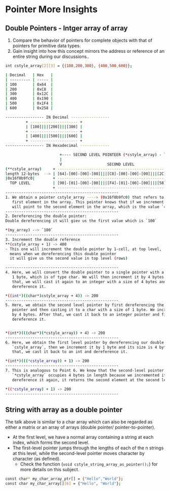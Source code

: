 # Pointer More Insights

## Double Pointers - Intger array of array

1. Compare the behavior of pointers for complete objects with that of pointers for
   primitive data types.
2. Gain insight into how this concept mirrors the address or
   reference of an entire string during our discussions..

```sh
int cstyle_array[2][3] = {{100,200,300}, {400,500,600}};

| Decimal   | Hex   |
| --------- | ----- |
| 100       | 0x64  |
| 200       | 0xC8  |
| 300       | 0x12C |
| 400       | 0x190 |
| 500       | 0x1F4 |
| 600       | 0x258 |

----------------- IN Decimal -----------------
         + --------------------- +
         | [100]|||[200]|||[300] |
         + --------------------- +
         | [400]|||[500]|||[600] |
         + --------------------- +
----------------- IN Hexadecimal -------------

                        +---- SECOND LEVEL POINTEER (*cstyle_array) - length 4-bytes
                        |
                        V                    SECOND LEVEL
(**cstyle_array)     + --------------------------------------------------------------- +
length 12-bytes  --> | [64]-[00]-[00]-[00]|||[C8]-[00]-[00]-[00]|||[2C]-[01]-[00]-[00] |
|0x16f0b9fc0|        + --------------------------------------------------------------- +
  TOP LEVEL          | [90]-[01]-[00]-[00]|||[F4]-[01]-[00]-[00]|||[58]-[02]-[00]-[00] |
                     + --------------------------------------------------------------- +
--------------------------------------------------
1. We obtain a pointer cstyle_array ----> (0x16f0b9fc0) that refers to the
   first element in the array. This pointer knows that if we increment it, it
   will point to the second element in the array, which is the value `400`.
--------------------------------------------------
2. Dereferencing the double pointer:
Double dereferencing it will giev us the first value which is `100`

*(my_array) --> `100`
--------------------------------------------------
3. Increment the double reference
**(cstyle_array + 1) -> 400
- This one will increment the double pointer by 1-cell, at top level,
  means when we dereferencing this double pointer
  it will give us the second value in top level (rows)

--------------------------------------------------
4. Here, we will convert the double pointer to a single pointer with a size of
   1 byte, which is of type char. We will then increment it by 4 bytes. After
   that, we will cast it again to an integer with a size of 4 bytes and
   dereference it.

*((int*)((char*)cstyle_array + 4)) -> 200
--------------------------------------------------
5. Here, we obtain the second level pointer by first dereferencing the double
   pointer and then casting it to a char with a size of 1 byte. We increment it
   by 4 bytes. After that, we cast it back to an integer pointer and finally
   dereference it.


*(int*)(((char*)(*cstyle_array)) + 4) -> 200
--------------------------------------------------
6. Here, we obtain the first level pointer by dereferencing our double pointer
   `cstyle_array`, then we increment it by 1 byte and its size is 4 bytes. After
   that, we cast it back to an int and dereference it.

*(int*)(((*cstyle_array)) + 1) -> 200
--------------------------------------------------
7. This is analogous to Point 6. We know that the second-level pointer
   `*cstyle_array` occupies 4 bytes in length because we incremented it. When we
   dereference it again, it returns the second element at the second level.

*((*cstyle_array) + 1) -> 200
--------------------------------------------------

```

## String with array as a double pointer

The talk above is similar to a char array which can also be regarded as either
a matrix or an array of arrays (double pointer/ pointer-to-pointer).

- At the first level, we have a normal array containing a string at each index, which
  forms the second level.
- The first-level pointer jumps through the lengths of
  each of the n strings at this level, while the second-level pointer moves
  character by character (as defined).
  - Check the function (`void cstyle_string_array_as_pointer();`) for more
    details on this subject.

```sh
const char* my_char_array_ptr[] = {"Hello","World"};
const char my_char_array[][6] = {"Hello", "World"};

```
